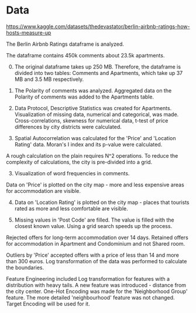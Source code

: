 # Data
https://www.kaggle.com/datasets/thedevastator/berlin-airbnb-ratings-how-hosts-measure-up

The Berlin Airbnb Ratings dataframe is analyzed. 

The dataframe contains 450k comments about 23.5k apartments.

0. The original dataframe takes up 250 MB. Therefore, the dataframe is divided into two tables: Comments and Apartments, which take up 37 MB and 3.5 MB respectively.

1. The Polarity of comments was analyzed. Aggregated data on the Polarity of comments was added to the Apartments table.

2. Data Protocol, Descriptive Statistics was created for Apartments. Visualization of missing data, numerical and categorical, was made. Cross-correlations, skewness for numerical data, t-test of price differences by city districts were calculated.

3. Spatial Autocorrelation was calculated for the 'Price' and 'Location Rating' data. Moran's I index and its p-value were calculated.

A rough calculation on the plain requires N^2 operations. To reduce the complexity of calculations, the city is pre-divided into a grid.

3. Visualization of word frequencies in comments.

Data on 'Price' is plotted on the city map - more and less expensive areas for accommodation are visible.

4. Data on 'Location Rating' is plotted on the city map - places that tourists rated as more and less comfortable are visible.

5. Missing values ​​in 'Post Code' are filled. The value is filled with the closest known value. Using a grid search speeds up the process.

Rejected offers for long-term accommodation over 14 days. Retained offers for accommodation in Apartment and Condominium and not Shared room.

Outliers by 'Price' accepted offers with a price of less than 14 and more than 300 euros. Log transformation of the data was performed to calculate the boundaries.

Feature Engineering included Log transformation for features with a distribution with heavy tails. A new feature was introduced - distance from the city center. One-Hot Encoding was made for the 'Neighborhood Group' feature. The more detailed 'neighbourhood' feature was not changed. Target Encoding will be used for it.
